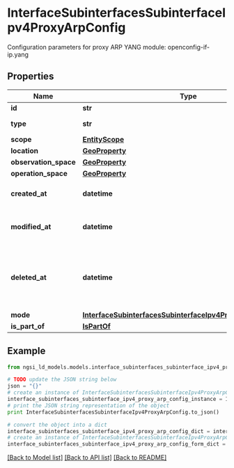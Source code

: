 # InterfaceSubinterfacesSubinterfaceIpv4ProxyArpConfig

Configuration parameters for proxy ARP  YANG module: openconfig-if-ip.yang 

## Properties

Name | Type | Description | Notes
------------ | ------------- | ------------- | -------------
**id** | **str** | Entity id.  | [optional] 
**type** | **str** | NGSI-LD Entity identifier. It has to be InterfaceSubinterfacesSubinterfaceIpv4ProxyArpConfig. | [default to 'InterfaceSubinterfacesSubinterfaceIpv4ProxyArpConfig']
**scope** | [**EntityScope**](EntityScope.md) |  | [optional] 
**location** | [**GeoProperty**](GeoProperty.md) |  | [optional] 
**observation_space** | [**GeoProperty**](GeoProperty.md) |  | [optional] 
**operation_space** | [**GeoProperty**](GeoProperty.md) |  | [optional] 
**created_at** | **datetime** | Is defined as the temporal Property at which the Entity, Property or Relationship was entered into an NGSI-LD system.  | [optional] [readonly] 
**modified_at** | **datetime** | Is defined as the temporal Property at which the Entity, Property or Relationship was last modified in an NGSI-LD system, e.g. in order to correct a previously entered incorrect value.  | [optional] [readonly] 
**deleted_at** | **datetime** | Is defined as the temporal Property at which the Entity, Property or Relationship was deleted from an NGSI-LD system.  Entity deletion timestamp. See clause 4.8 It is only used in notifications reporting deletions and in the Temporal Representation of Entities (clause 4.5.6), Properties (clause 4.5.7), Relationships (clause 4.5.8) and LanguageProperties (clause 5.2.32).  | [optional] [readonly] 
**mode** | [**InterfaceSubinterfacesSubinterfaceIpv4ProxyArpConfigMode**](InterfaceSubinterfacesSubinterfaceIpv4ProxyArpConfigMode.md) |  | [optional] 
**is_part_of** | [**IsPartOf**](IsPartOf.md) |  | 

## Example

```python
from ngsi_ld_models.models.interface_subinterfaces_subinterface_ipv4_proxy_arp_config import InterfaceSubinterfacesSubinterfaceIpv4ProxyArpConfig

# TODO update the JSON string below
json = "{}"
# create an instance of InterfaceSubinterfacesSubinterfaceIpv4ProxyArpConfig from a JSON string
interface_subinterfaces_subinterface_ipv4_proxy_arp_config_instance = InterfaceSubinterfacesSubinterfaceIpv4ProxyArpConfig.from_json(json)
# print the JSON string representation of the object
print InterfaceSubinterfacesSubinterfaceIpv4ProxyArpConfig.to_json()

# convert the object into a dict
interface_subinterfaces_subinterface_ipv4_proxy_arp_config_dict = interface_subinterfaces_subinterface_ipv4_proxy_arp_config_instance.to_dict()
# create an instance of InterfaceSubinterfacesSubinterfaceIpv4ProxyArpConfig from a dict
interface_subinterfaces_subinterface_ipv4_proxy_arp_config_form_dict = interface_subinterfaces_subinterface_ipv4_proxy_arp_config.from_dict(interface_subinterfaces_subinterface_ipv4_proxy_arp_config_dict)
```
[[Back to Model list]](../README.md#documentation-for-models) [[Back to API list]](../README.md#documentation-for-api-endpoints) [[Back to README]](../README.md)


